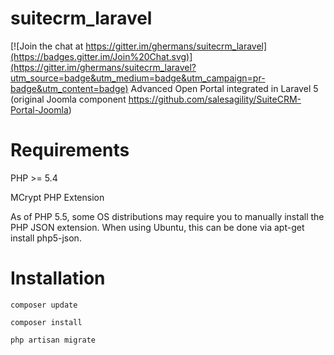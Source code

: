 # suitecrm_laravel

[![Join the chat at https://gitter.im/ghermans/suitecrm_laravel](https://badges.gitter.im/Join%20Chat.svg)](https://gitter.im/ghermans/suitecrm_laravel?utm_source=badge&utm_medium=badge&utm_campaign=pr-badge&utm_content=badge)
Advanced Open Portal integrated in Laravel 5 (original Joomla component https://github.com/salesagility/SuiteCRM-Portal-Joomla)

# Requirements
PHP >= 5.4

MCrypt PHP Extension

As of PHP 5.5, some OS distributions may require you to manually install the PHP JSON extension.
When using Ubuntu, this can be done via apt-get install php5-json.


# Installation
```
composer update
```

```
composer install
```



```
php artisan migrate
```

